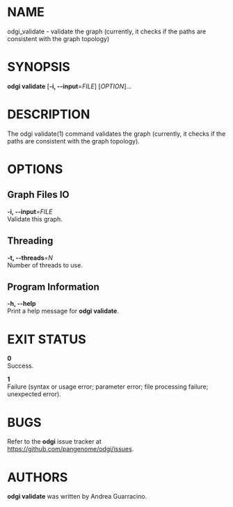 # NAME

odgi\_validate - validate the graph (currently, it checks if the paths are consistent with the graph topology)

# SYNOPSIS

**odgi validate** \[**-i, --input**=*FILE*\] \[*OPTION*\]…

# DESCRIPTION

The odgi validate(1) command validates the graph (currently, it checks if the paths are consistent with the graph topology).

# OPTIONS

## Graph Files IO

**-i, --input**=*FILE*  
Validate this graph.

## Threading

**-t, --threads**=*N*  
Number of threads to use.

## Program Information

**-h, --help**  
Print a help message for **odgi validate**.

# EXIT STATUS

**0**  
Success.

**1**  
Failure (syntax or usage error; parameter error; file processing failure; unexpected error).

# BUGS

Refer to the **odgi** issue tracker at <https://github.com/pangenome/odgi/issues>.

# AUTHORS

**odgi validate** was written by Andrea Guarracino.
